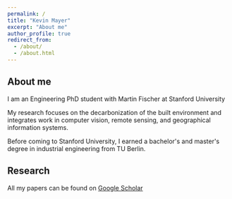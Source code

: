 ```yaml
---
permalink: /
title: "Kevin Mayer"
excerpt: "About me"
author_profile: true
redirect_from: 
  - /about/
  - /about.html
---
```

  
## About me

I am an Engineering PhD student with Martin Fischer at Stanford University

My research focuses on the decarbonization of the built environment and integrates work in computer vision, remote sensing, and geographical information systems.

Before coming to Stanford University, I earned a bachelor's and master's degree in industrial engineering from TU Berlin.

## Research 

All my papers can be found on [Google Scholar](https://scholar.google.com/citations?user=rdxZ30UAAAAJ&hl=de)

